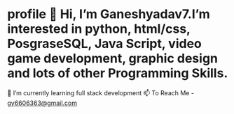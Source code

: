# profile 👋 Hi, I’m Ganeshyadav7.I’m interested in python, html/css, PosgraseSQL, Java Script, video game  development, graphic design and lots of other Programming Skills.
🌱 I’m currently learning full stack development
📫 To Reach Me - gy6606363@gmail.com
